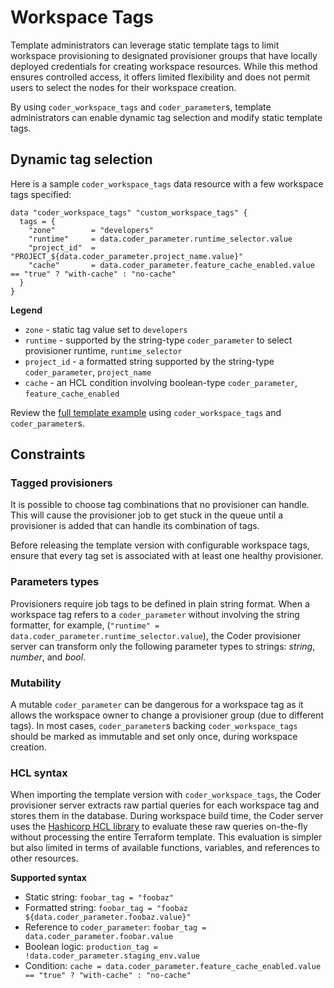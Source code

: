 # Workspace Tags

Template administrators can leverage static template tags to limit workspace
provisioning to designated provisioner groups that have locally deployed
credentials for creating workspace resources. While this method ensures
controlled access, it offers limited flexibility and does not permit users to
select the nodes for their workspace creation.

By using `coder_workspace_tags` and `coder_parameter`s, template administrators
can enable dynamic tag selection and modify static template tags.

## Dynamic tag selection

Here is a sample `coder_workspace_tags` data resource with a few workspace tags
specified:

```hcl
data "coder_workspace_tags" "custom_workspace_tags" {
  tags = {
    "zone"        = "developers"
    "runtime"     = data.coder_parameter.runtime_selector.value
    "project_id"  = "PROJECT_${data.coder_parameter.project_name.value}"
    "cache"       = data.coder_parameter.feature_cache_enabled.value == "true" ? "with-cache" : "no-cache"
  }
}
```

**Legend**

- `zone` - static tag value set to `developers`
- `runtime` - supported by the string-type `coder_parameter` to select
  provisioner runtime, `runtime_selector`
- `project_id` - a formatted string supported by the string-type
  `coder_parameter`, `project_name`
- `cache` - an HCL condition involving boolean-type `coder_parameter`,
  `feature_cache_enabled`

Review the
[full template example](https://github.com/coder/coder/tree/main/examples/workspace-tags)
using `coder_workspace_tags` and `coder_parameter`s.

## Constraints

### Tagged provisioners

It is possible to choose tag combinations that no provisioner can handle. This
will cause the provisioner job to get stuck in the queue until a provisioner is
added that can handle its combination of tags.

Before releasing the template version with configurable workspace tags, ensure
that every tag set is associated with at least one healthy provisioner.

### Parameters types

Provisioners require job tags to be defined in plain string format. When a
workspace tag refers to a `coder_parameter` without involving the string
formatter, for example,
(`"runtime" = data.coder_parameter.runtime_selector.value`), the Coder
provisioner server can transform only the following parameter types to strings:
_string_, _number_, and _bool_.

### Mutability

A mutable `coder_parameter` can be dangerous for a workspace tag as it allows
the workspace owner to change a provisioner group (due to different tags). In
most cases, `coder_parameter`s backing `coder_workspace_tags` should be marked
as immutable and set only once, during workspace creation.

### HCL syntax

When importing the template version with `coder_workspace_tags`, the Coder
provisioner server extracts raw partial queries for each workspace tag and
stores them in the database. During workspace build time, the Coder server uses
the [Hashicorp HCL library](https://github.com/hashicorp/hcl) to evaluate these
raw queries on-the-fly without processing the entire Terraform template. This
evaluation is simpler but also limited in terms of available functions,
variables, and references to other resources.

**Supported syntax**

- Static string: `foobar_tag = "foobaz"`
- Formatted string: `foobar_tag = "foobaz ${data.coder_parameter.foobaz.value}"`
- Reference to `coder_parameter`:
  `foobar_tag = data.coder_parameter.foobar.value`
- Boolean logic: `production_tag = !data.coder_parameter.staging_env.value`
- Condition:
  `cache = data.coder_parameter.feature_cache_enabled.value == "true" ? "with-cache" : "no-cache"`
